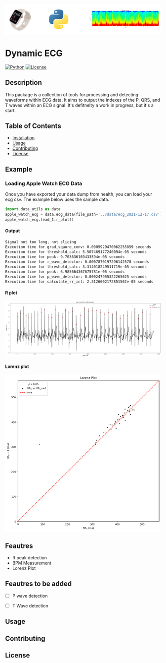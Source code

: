 

![alt text](image-3.png)

# Dynamic ECG

[![Python](https://img.shields.io/badge/python-3.11-blue.svg)](https://www.python.org/downloads/release/python-3112/)
[![License](https://img.shields.io/badge/license-GPLv3-blue.svg)](https://www.gnu.org/licenses/gpl-3.0.en.html)

## Description
This package is a collection of tools for processing and detecting waveforms within ECG data. It aims to output the indexes of the P, QRS, and T waves within an ECG signal. It's defitnelty a work in progress, but it's a start. 
## Table of Contents

- [Installation](#installation)
- [Usage](#usage)
- [Contributing](#contributing)
- [License](#license)

## Example
### Loading Apple Watch ECG Data
Once you have exported your data dump from health, you can load your ecg csv. The example below uses the sample data.
```python
import data_utils as data
apple_watch_ecg = data.ecg_data(file_path='../data/ecg_2021-12-17.csv')
apple_watch_ecg.lead_1.r_plot()
```
#### Output
```
Signal not too long, not slicing
Execution time for grad_sqaure_conv: 0.0005929470062255859 seconds
Execution time for threshold_calc: 5.507469177246094e-05 seconds
Execution time for peak: 9.703636169433594e-05 seconds
Execution time for r_wave_detector: 0.0007870197296142578 seconds
Execution time for threshold_calc: 3.314018249511719e-05 seconds
Execution time for peak: 6.985664367675781e-05 seconds
Execution time for p_wave_detector: 0.000247955322265625 seconds
Execution time for calculate_rr_int: 2.3126602172851562e-05 seconds
```
#### R plot
![alt text](images/sample_r_plot.png)
#### Lorenz plot
![alt text](images/sample_lorenz_plot.png)



## Feautres
- R peak detection
- BPM Measurement
- Lorenz Plot

## Feautres to be added 
- [ ] P wave detection
- [ ] T Wave detection


## Usage

## Contributing


## License

